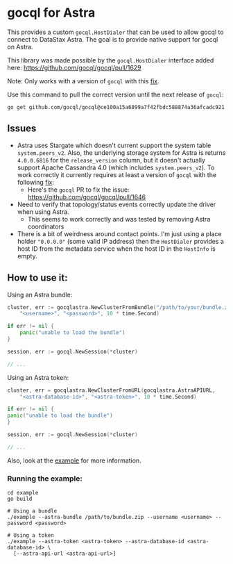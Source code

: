 # gocql for Astra

This provides a custom `gocql.HostDialer` that can be used to allow gocql to connect to DataStax Astra. The goal is to
provide native support for gocql on Astra.

This library was made possible by the `gocql.HostDialer` interface added here: https://github.com/gocql/gocql/pull/1629

Note: Only works with a version of `gocql` with this [fix](https://github.com/gocql/gocql/commit/dc449c49ae76d903ee369128ccb296656643ab51).

Use this command to pull the correct version until the next release of `gocql`:

```
go get github.com/gocql/gocql@ce100a15a6899a7f42fbdc588874a36afcadc921
```

## Issues

* Astra uses Stargate which doesn't current support the system table `system.peers_v2`. Also, the underlying storage 
  system for Astra is returns `4.0.0.6816` for the `release_version` column, but it doesn't actually support Apache
  Cassandra 4.0 (which includes `system.peers_v2`). To work correctly it currently requires at least a version of 
  `gocql` with the following [fix](https://github.com/gocql/gocql/commit/dc449c49ae76d903ee369128ccb296656643ab51):
  * Here's the `gocql` PR to fix the issue: https://github.com/gocql/gocql/pull/1646
* Need to verify that topology/status events correctly update the driver when using Astra.
  * This seems to work correctly and was tested by removing Astra coordinators
* There is a bit of weirdness around contact points. I'm just using a place holder `"0.0.0.0"` (some valid IP address) 
  then the `HostDialer` provides a host ID from the metadata service when the host ID in the `HostInfo` is empty.

## How to use it:

Using an Astra bundle:

```go
cluster, err := gocqlastra.NewClusterFromBundle("/path/to/your/bundle.zip", 
	"<username>", "<password>", 10 * time.Second)

if err != nil {
    panic("unable to load the bundle")
}

session, err := gocql.NewSession(*cluster)

// ...
```

Using an Astra token:

```go
cluster, err = gocqlastra.NewClusterFromURL(gocqlastra.AstraAPIURL, 
	"<astra-database-id>", "<astra-token>", 10 * time.Second)

if err != nil {
panic("unable to load the bundle")
}

session, err := gocql.NewSession(*cluster)

// ...
```

Also, look at the [example](example) for more information.

### Running the example:

```
cd example
go build

# Using a bundle
./example --astra-bundle /path/to/bundle.zip --username <username> --password <password>

# Using a token
./example --astra-token <astra-token> --astra-database-id <astra-database-id> \
  [--astra-api-url <astra-api-url>]
```
